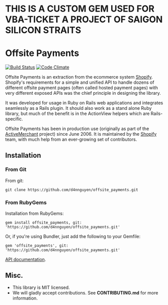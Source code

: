 # THIS IS A CUSTOM GEM USED FOR VBA-TICKET A PROJECT OF SAIGON SILICON STRAITS

# Offsite Payments
[![Build Status](https://travis-ci.org/activemerchant/offsite_payments.svg?branch=master)](https://travis-ci.org/activemerchant/offsite_payments)
[![Code Climate](https://codeclimate.com/github/activemerchant/offsite_payments/badges/gpa.svg)](https://codeclimate.com/github/activemerchant/offsite_payments)

Offsite Payments is an extraction from the ecommerce system [Shopify](http://www.shopify.com). Shopify's requirements for a simple and unified API to handle dozens of different offsite payment pages (often called hosted payment pages) with very different exposed APIs was the chief principle in designing the library.

It was developed for usage in Ruby on Rails web applications and integrates seamlessly
as a Rails plugin. It should also work as a stand alone Ruby library, but much of the benefit is in the ActionView helpers which are Rails-specific.

Offsite Payments has been in production use (originally as part of the [ActiveMerchant](https://github.com/activemerchant/active_merchant) project) since June 2006. It is maintained by the [Shopify](http://www.shopify.com) team, with much help from an ever-growing set of contributors.

## Installation

### From Git

From git:

    git clone https://github.com/d4nnguyen/offsite_payments.git

### From RubyGems

Installation from RubyGems:

    gem install offsite_payments, git: 'https://github.com/d4nnguyen/offsite_payments.git'

Or, if you're using Bundler, just add the following to your Gemfile:

    gem 'offsite_payments', git: 'https://github.com/d4nnguyen/offsite_payments.git'

[API documentation](http://www.rubydoc.info/github/activemerchant/offsite_payments/master).

## Misc.

- This library is MIT licensed.
- We will gladly accept contributions. See **CONTRIBUTING.md** for more information.
